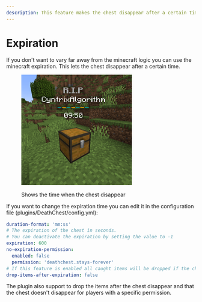```yaml
---
description: This feature makes the chest disappear after a certain time
---
```


# Expiration

If you don't want to vary far away from the minecraft logic you can use the minecraft expiration. This lets the chest disappear after a certain time.

<figure><img src="../.gitbook/assets/chest-with-hologram" alt="" width="294"><figcaption><p>Shows the time when the chest disappear</p></figcaption></figure>

If you want to change the expiration time you can edit it in the configuration file (plugins/DeathChest/config.yml):

```yaml
duration-format: 'mm:ss'
# The expiration of the chest in seconds.
# You can deactivate the expiration by setting the value to -1
expiration: 600
no-expiration-permission:
  enabled: false
  permission: 'deathchest.stays-forever'
# If this feature is enabled all caught items will be dropped if the chest has expired.
drop-items-after-expiration: false
```

The plugin also support to drop the items after the chest disappear and that the chest doesn't disappear for players with a specific permission.
